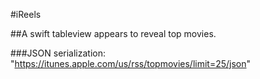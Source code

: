 #iReels

##A swift tableview appears to reveal top movies.

###JSON serialization: "https://itunes.apple.com/us/rss/topmovies/limit=25/json"
